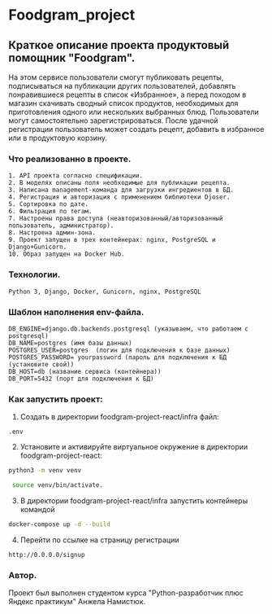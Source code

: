 # Foodgram_project

## Краткое описание проекта продуктовый помощник "Foodgram".

На этом сервисе пользователи смогут публиковать рецепты, подписываться на публикации других пользователей, 
добавлять понравившиеся рецепты в список «Избранное», а перед походом в магазин скачивать сводный список продуктов, 
необходимых для приготовления одного или нескольких выбранных блюд.
Пользователи могут самостоятельно зарегистрироваться. После удачной регистрации 
пользователь может создать рецепт, добавить в избранное или в продуктовую корзину.


### Что реализованно в проекте.

    1. API проекта согласно спецификации.
    2. В моделях описаны поля необходимые для публикации рецепта.
    3. Написана management-команда для загрузки ингредиентов в БД.
    4. Регистрация и авторизация с применением библиотеки Djoser.
    5. Сортировка по дате.
    6. Фильтрация по тегам.
    7. Настроены права доступа (неавторизованный/авторизованный пользователь, администратор).
    8. Настроена админ-зона.
    9. Проект запущен в трех контейнерах: nginx, PostgreSQL и Django+Gunicorn. 
    10. Образ запущен на Docker Hub.
    

### Технологии.

```
Python 3, Django, Docker, Gunicorn, nginx, PostgreSQL
```

### Шаблон наполнения env-файла.

	DB_ENGINE=django.db.backends.postgresql (указываем, что работаем с postgresql)
	DB_NAME=postgres (имя базы данных)
	POSTGRES_USER=postgres  (логин для подключения к базе данных)
	POSTGRES_PASSWORD= yourpassword (пароль для подключения к БД (установите свой))
	DB_HOST=db (название сервиса (контейнера))
	DB_PORT=5432 (порт для подключения к БД)


### Как запустить проект:
    
1. Создать в директории foodgram-project-react/infra файл: 
```
.env
```
2. Установите и активируйте виртуальное окружение в директории foodgram-project-react: 
```bash
python3 -m venv venv
```
```bash
 source venv/bin/activate.
```

3. В директории foodgram-project-react/infra запустить контейнеры командой
```bash
docker-compose up -d --build
```
4. Перейти по ссылке на страницу регистрации
```
http://0.0.0.0/signup
```

            
### Автор.

Проект был выполнен студентом курса "Python-разработчик плюс Яндекс практикум"
Анжела Намистюк.

